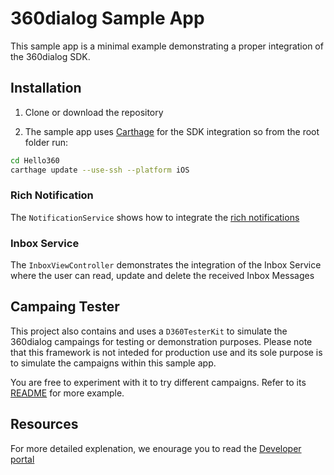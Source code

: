 
# 360dialog Sample App

This sample app is a minimal example demonstrating a proper integration of the 360dialog SDK. 

## Installation

1. Clone or download the repository

2. The sample app uses [Carthage](https://github.com/Carthage/Carthage) for the SDK integration so from the root folder run:

```bash
cd Hello360
carthage update --use-ssh --platform iOS 
```

### Rich Notification
The `NotificationService` shows how to integrate the [rich notifications](https://developer.360dialog.io/mobile/apple/push_notification.html#rich-notifications-setup)

### Inbox Service

The `InboxViewController` demonstrates the integration of the Inbox Service where the user can read, update and delete the received Inbox Messages


## Campaing Tester


This project also contains and uses a `D360TesterKit` to simulate the 360dialog campaings for testing or demonstration purposes. Please note that this framework is not inteded for production use and its sole purpose is to simulate the campaigns within this sample app.

You are free to experiment with it to try different campaigns. Refer to its [README](D360TesterKit/README.md) for more example.
 
## Resources

For more detailed explenation, we enourage you to read the [Developer portal](https://developer.360dialog.io/mobile/apple/sdk_setup.html?ios)


